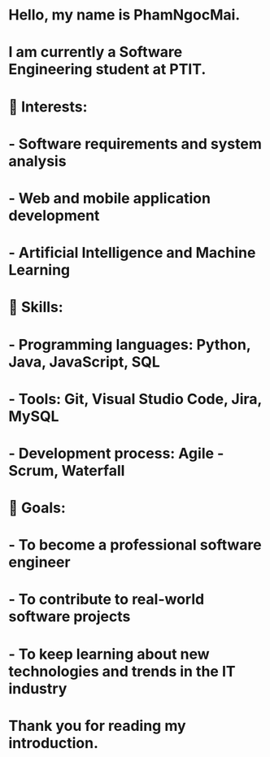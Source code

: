 # Hello, my name is PhamNgocMai.

# I am currently a Software Engineering student at PTIT.

# 

# 🔹 Interests:

# \- Software requirements and system analysis

# \- Web and mobile application development

# \- Artificial Intelligence and Machine Learning

# 

# 🔹 Skills:

# \- Programming languages: Python, Java, JavaScript, SQL

# \- Tools: Git, Visual Studio Code, Jira, MySQL

# \- Development process: Agile - Scrum, Waterfall

# 

# 🔹 Goals:

# \- To become a professional software engineer

# \- To contribute to real-world software projects

# \- To keep learning about new technologies and trends in the IT industry

# 

# Thank you for reading my introduction.

